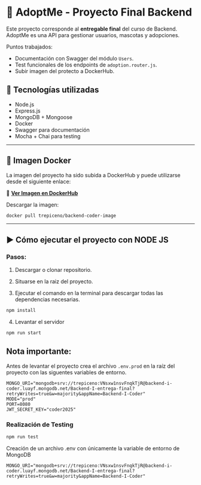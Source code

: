 # 🐾 AdoptMe - Proyecto Final Backend

Este proyecto corresponde al **entregable final** del curso de Backend. AdoptMe es una API para gestionar usuarios, mascotas y adopciones.

Puntos trabajados:

- Documentación con Swagger del módulo `Users`.
- Test funcionales de los endpoints de `adoption.router.js`.
- Subir imagen del protecto a DockerHub.

## 🚀 Tecnologías utilizadas

- Node.js
- Express.js
- MongoDB + Mongoose
- Docker
- Swagger para documentación
- Mocha + Chai para testing

---

## 🐳 Imagen Docker

La imagen del proyecto ha sido subida a DockerHub y puede utilizarse desde el siguiente enlace:

🔗 **[Ver Imagen en DockerHub](https://hub.docker.com/repository/docker/trepiceno/backend-coder-image/general)**

Descargar la imagen:

```bash
docker pull trepiceno/backend-coder-image
```

---

## ▶️ Cómo ejecutar el proyecto con NODE JS

### Pasos:

1.  Descargar o clonar repositorio.

2. Situarse en la raiz del proyecto.

3. Ejecutar el comando en la terminal para descargar todas las dependencias necesarias.

```bash
npm install
```

4. Levantar el servidor

```bash
npm run start
```

## Nota importante:

Antes de levantar el proyecto crea el archivo `.env.prod` en la raíz del proyecto con las siguentes variables de entorno.

```env
MONGO_URI="mongodb+srv://trepiceno:VNsxw1nsvFnqkTjR@backend-i-coder.luayf.mongodb.net/Backend-I-entrega-final?retryWrites=true&w=majority&appName=Backend-I-Coder"
MODE="prod"
PORT=8080
JWT_SECRET_KEY="coder2025"
```

### Realización de Testing

```bash
npm run test
```
Creación de un archivo .env con únicamente la variable de entorno de MongoDB

```env
MONGO_URI="mongodb+srv://trepiceno:VNsxw1nsvFnqkTjR@backend-i-coder.luayf.mongodb.net/Backend-I-entrega-final?retryWrites=true&w=majority&appName=Backend-I-Coder"
```